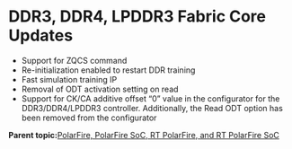 # DDR3, DDR4, LPDDR3 Fabric Core Updates

-   Support for ZQCS command
-   Re-initialization enabled to restart DDR training
-   Fast simulation training IP
-   Removal of ODT activation setting on read
-   Support for CK/CA additive offset “0” value in the configurator for the DDR3/DDR4/LPDDR3 controller. Additionally, the Read ODT option has been removed from the configurator

**Parent topic:**[PolarFire, PolarFire SoC, RT PolarFire, and RT PolarFire SoC](GUID-5A137013-E2A7-41AC-92A1-32885E70D782.md)

